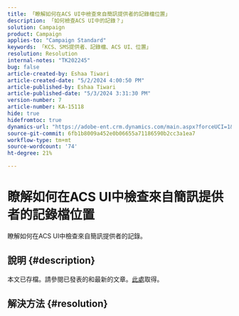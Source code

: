 ```yaml
---
title: 「瞭解如何在ACS UI中檢查來自簡訊提供者的記錄檔位置」
description: 「如何檢查ACS UI中的記錄？」
solution: Campaign
product: Campaign
applies-to: "Campaign Standard"
keywords: 「KCS、SMS提供者、記錄檔、ACS UI、位置」
resolution: Resolution
internal-notes: "TK202245"
bug: false
article-created-by: Eshaa Tiwari
article-created-date: "5/2/2024 4:00:50 PM"
article-published-by: Eshaa Tiwari
article-published-date: "5/3/2024 3:31:30 PM"
version-number: 7
article-number: KA-15118
hide: true
hidefromtoc: true
dynamics-url: "https://adobe-ent.crm.dynamics.com/main.aspx?forceUCI=1&pagetype=entityrecord&etn=knowledgearticle&id=10258f22-9d08-ef11-9f8a-6045bd006793"
source-git-commit: 6fb1b8009a452e0b06655a71186590b2cc3a1ea7
workflow-type: tm+mt
source-wordcount: '74'
ht-degree: 21%

---
```


# 瞭解如何在ACS UI中檢查來自簡訊提供者的記錄檔位置


瞭解如何在ACS UI中檢查來自簡訊提供者的記錄。

## 說明 {#description}

本文已存檔。請參閱已發表的和最新的文章。[此處](https://experienceleague.adobe.com/search.html#sort=relevancy)取得。

## 解決方法 {#resolution}

